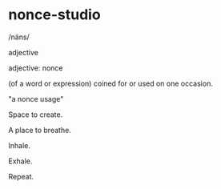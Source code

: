 # nonce-studio

/näns/

adjective

adjective: nonce

(of a word or expression) coined for or used on one occasion.

"a nonce usage"

Space to create.

A place to breathe.

Inhale.

Exhale.

Repeat.
